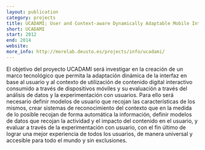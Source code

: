 ```yaml
--- 
layout: publication
category: projects
title: UCADAMI; User and Context-aware Dynamically Adaptable Mobile Interfaces
short: UCADAMI
start: 2012
end: 2014
website: 
more_info: http://morelab.deusto.es/projects/info/ucadami/
--- 
```


El objetivo del proyecto UCADAMI será investigar en la creación de un marco tecnológico que permita la adaptación dinámica de la interfaz en base al usuario y al contexto de utilización de contenido digital interactivo consumido a través de dispositivos móviles y su evaluación a través del análisis de datos y la experimentación con usuarios. Para ello será necesario definir modelos de usuario que recojan las características de los mismos, crear sistemas de reconocimiento del contexto que en la medida de lo posible recojan de forma automática la información, definir modelos de datos que recojan la actividad y el impacto del contenido en el usuario, y evaluar a través de la experimentación con usuario, con el fin último de lograr una mejor experiencia de todos los usuarios, de manera universal y accesible para todo el mundo y sin exclusiones.
